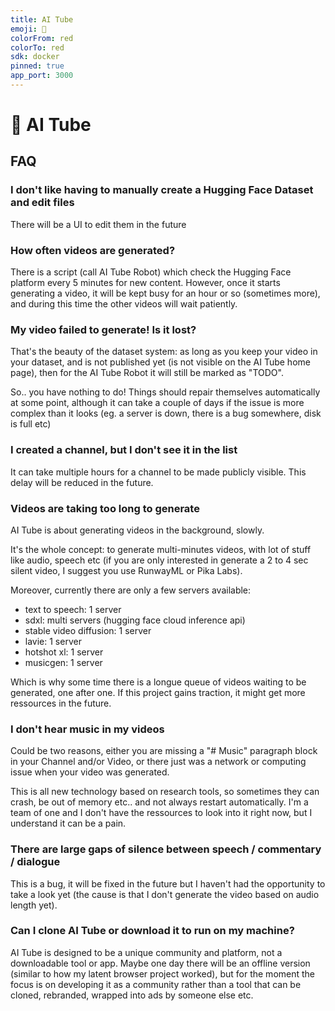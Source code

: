 ```yaml
---
title: AI Tube
emoji: 🍿
colorFrom: red
colorTo: red
sdk: docker
pinned: true
app_port: 3000
---
```


# 🍿 AI Tube

## FAQ

### I don't like having to manually create a Hugging Face Dataset and edit files

There will be a UI to edit them in the future

### How often videos are generated?

There is a script (call AI Tube Robot) which check the Hugging Face platform every 5 minutes for new content.
However, once it starts generating a video, it will be kept busy for an hour or so (sometimes more),
and during this time the other videos will wait patiently.

### My video failed to generate! Is it lost?

That's the beauty of the dataset system: as long as you keep your video in your dataset,
and is not published yet (is not visible on the AI Tube home page), then for the AI Tube Robot it will still be marked as "TODO".

So.. you have nothing to do! Things should repair themselves automatically at some point,
although it can take a couple of days if the issue is more complex than it looks
(eg. a server is down, there is a bug somewhere, disk is full etc)

### I created a channel, but I don't see it in the list

It can take multiple hours for a channel to be made publicly visible.
This delay will be reduced in the future.

### Videos are taking too long to generate

AI Tube is about generating videos in the background, slowly.

It's the whole concept: to generate multi-minutes videos, with lot of stuff like audio, speech etc
(if you are only interested in generate a 2 to 4 sec silent video, I suggest you use RunwayML or Pika Labs).

Moreover, currently there are only a few servers available:

- text to speech: 1 server
- sdxl: multi servers (hugging face cloud inference api)
- stable video diffusion: 1 server
- lavie: 1 server
- hotshot xl: 1 server
- musicgen: 1 server

Which is why some time there is a longue queue of videos waiting to be generated, one after one.
If this project gains traction, it might get more ressources in the future.

### I don't hear music in my videos

Could be two reasons, either you are missing a "# Music" paragraph block in your Channel and/or Video, or there just was a network or computing issue when your video was generated.

This is all new technology based on research tools, so sometimes they can crash, be out of memory etc.. and not always restart automatically. I'm a team of one and I don't have the ressources to look into it right now, but I understand it can be a pain.

### There are large gaps of silence between speech / commentary / dialogue

This is a bug, it will be fixed in the future but I haven't had the opportunity to take a look yet (the cause is that I don't generate the video based on audio length yet).

### Can I clone AI Tube or download it to run on my machine?

AI Tube is designed to be a unique community and platform, not a downloadable tool or app.
Maybe one day there will be an offline version (similar to how my latent browser project worked), but for the moment the focus is on developing it as a community rather than a tool that can be cloned, rebranded, wrapped into ads by someone else etc.
